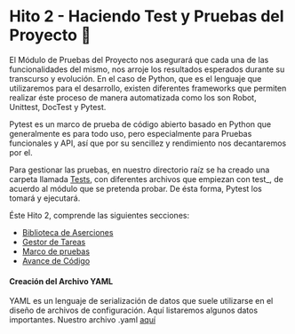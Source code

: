 # Hito 2 - Haciendo Test y Pruebas del Proyecto 📌

El Módulo de Pruebas del Proyecto nos asegurará que cada una de las funcionalidades del mismo, nos arroje los resultados esperados durante su transcurso y evolución. En el caso de Python, que es el lenguaje que utilizaremos para el desarrollo, existen diferentes frameworks que permiten realizar éste proceso de manera automatizada como los son Robot, Unittest, DocTest y Pytest. 

Pytest es un marco de prueba de código abierto basado en Python que generalmente es para todo uso, pero especialmente para Pruebas funcionales y API, así que por su sencillez y rendimiento nos decantaremos por el.

Para gestionar las pruebas, en nuestro directorio raíz se ha creado una carpeta llamada [Tests](https://github.com/dalkisbustos/Proyecto_Final/tree/main/test), con diferentes archivos que empiezan con test_, de acuerdo al módulo que se pretenda probar. De ésta forma, Pytest los tomará y ejecutará.

Éste Hito 2, comprende las siguientes secciones:

- [Biblioteca de Aserciones](https://github.com/dalkisbustos/Proyecto_Final/blob/main/Docs/Hito%202/biblioteca_aserciones.md)
- [Gestor de Tareas](https://github.com/dalkisbustos/Proyecto_Final/blob/main/Docs/Hito%202/gestor_tareas.md)
- [Marco de pruebas](https://github.com/dalkisbustos/Proyecto_Final/blob/main/Docs/Hito%202/marco_pruebas.md)
- [Avance de Código](https://github.com/dalkisbustos/Proyecto_Final/blob/main/Docs/Hito%202/avance_codigo.md)


#### Creación del Archivo YAML

YAML es un lenguaje de serialización de datos que suele utilizarse en el diseño de archivos de configuración. Aquí listaremos algunos datos importantes. Nuestro archivo .yaml [aquí](https://github.com/dalkisbustos/Proyecto_Final/blob/main/cc.yaml)









 

